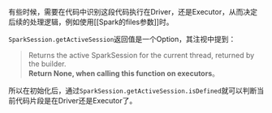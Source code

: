 有些时候，需要在代码中识别这段代码执行在Driver，还是Executor，从而决定后续的处理逻辑，例如使用[[Spark的files参数]]时。

`SparkSession.getActiveSession`返回值是一个Option，其注视中提到：
> Returns the active SparkSession for the current thread, returned by the builder.  
   **Return None, when calling this function on executors**。

所以在初始化后，通过`SparkSession.getActiveSession.isDefined`就可以判断当前代码片段是在Driver还是Executor了。